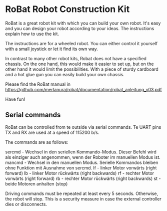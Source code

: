 # RoBat Robot Construction Kit #

RoBat is a great robot kit with which you can build your own robot. It's easy and you can design your robot according to your ideas. The instructions explain how to use the kit.

The instructions are for a wheeled robot. You can either control it yourself with a small joystick or let it find its own way.

In contrast to many other robot kits, Robat does not have a specified chassis. On the one hand, this would make it easier to set up, but on the other hand it would limit the possibilities. With a piece of sturdy cardboard and a hot glue gun you can easily build your own chassis.

Please find the RoBat manual in https://github.com/merlanura/robat/documentation/robat_anleitung_v03.pdf

Have fun!

## Serial commands ##

RoBat can be controlled from te outside via serial commands. Te UART pins TX and RX are used at a speed of 115200 b/s.

The commands are as follows:

sercmd - Wechsel in den seriellen Kommando-Modus. Dieser Befehl wird als einziger auch angenommen, wenn der Roboter im manuellen Modus ist.
mancmd - Wechsel in den manuellen Modus. Serielle Kommandos bleiben ohne Funktion mit Ausnahme von sercmd.
lf - linker Motor vorwärts (right forward)
lb - linker Motor rückwärts (right backwards)
rf - rechter Motor vorwärts (right forward)
rb - rechter Motor rückwärts (right backwards)
st - beide Motoren anhalten (stop)

Driving commands must be repeated at least every 5 seconds. Otherwise, the robot will stop. This is a security measure in case the external controller dies or disconnects.
